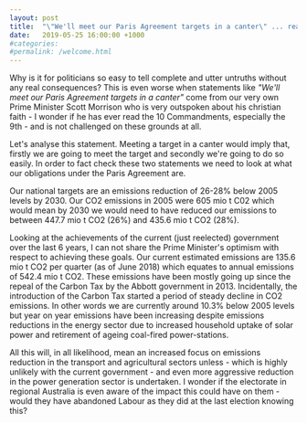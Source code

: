 ```yaml
---
layout: post
title:  "\"We'll meet our Paris Agreement targets in a canter\" ... really?"
date:   2019-05-25 16:00:00 +1000
#categories:
#permalink: /welcome.html
---
```

Why is it for politicians so easy to tell complete and utter untruths without
any real consequences? This is even worse when statements like
_"We'll meet our Paris Agreement targets in a canter"_ come from our very own
Prime Minister Scott Morrison who is very outspoken about his christian faith -
I wonder if he has ever read the 10 Commandments, especially the 9th - and is
not challenged on these grounds at all.

Let's analyse this statement. Meeting a target in a canter would imply that,
firstly we are going to meet the target and secondly we're going to do so
easily. In order to fact check these two statements we need to look at what our
obligations under the Paris Agreement are.

Our national targets are an emissions reduction of 26-28% below 2005 levels by
2030\. Our CO2 emissions in 2005 were 605 mio t C02 which would mean by 2030 we
would need to have reduced our emissions to between 447.7 mio t CO2 (26%) and
435.6 mio t CO2 (28%).

Looking at the achievements of the current (just reelected) government over the
last 6 years, I can not share the Prime Minister's optimism with respect to
achieving these goals. Our current estimated emissions are 135.6 mio t CO2 per
quarter (as of June 2018) which equates to annual emissions of 542.4 mio t CO2.
These emissions have been mostly going up since the repeal of the Carbon Tax by
the Abbott government in 2013. Incidentally, the introduction of the Carbon Tax
started a period of steady decline in CO2 emissions. In other words we are
currently around 10.3% below 2005 levels but year on year emissions have been
increasing despite emissions reductions in the energy sector due to increased
household uptake of solar power and retirement of ageing coal-fired
power-stations.

All this will, in all likelihood, mean an increased focus on emissions reduction in
the transport and agricultural sectors unless - which is highly unlikely with
the current government - and even more aggressive reduction in the power
generation sector is undertaken. I wonder if the electorate in regional
Australia is even aware of the impact this could have on them - would they have
abandoned Labour as they did at the last election knowing this?
